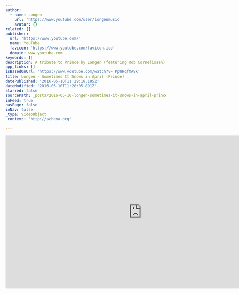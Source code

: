 ```yaml
---
author:
  - name: Longen
    url: 'https://www.youtube.com/user/longenmusic'
    avatar: {}
related: []
publisher:
  url: 'https://www.youtube.com/'
  name: YouTube
  favicon: 'https://www.youtube.com/favicon.ico'
  domain: www.youtube.com
keywords: []
description: A tribute to Prince by Longen (featuring Rob Cornelissen) We will miss him. We also like purple.
app_links: []
isBasedOnUrl: 'https://www.youtube.com/watch?v=_PpUHqfXA8k'
title: Longen - Sometimes It Snows in April (Prince)
datePublished: '2016-05-10T11:29:18.185Z'
dateModified: '2016-05-10T11:28:05.891Z'
starred: false
sourcePath: _posts/2016-05-10-longen-sometimes-it-snows-in-april-prince.md
inFeed: true
hasPage: false
inNav: false
_type: VideoObject
_context: 'http://schema.org'

---
```

<iframe src="https://cdn.embedly.com/widgets/media.html?src=https%3A%2F%2Fwww.youtube.com%2Fembed%2F_PpUHqfXA8k%3Ffeature%3Doembed&amp;url=https%3A%2F%2Fwww.youtube.com%2Fwatch%3Fv%3D_PpUHqfXA8k&amp;image=https%3A%2F%2Fi.ytimg.com%2Fvi%2F_PpUHqfXA8k%2Fhqdefault.jpg&amp;key=b7d04c9b404c499eba89ee7072e1c4f7&amp;type=text%2Fhtml&amp;schema=youtube" width="854" height="480" scrolling="no" frameborder="0" allowfullscreen="" style=""></iframe>